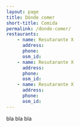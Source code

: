 ```yaml
---
layout: page
title: Dónde comer
short-title: Comida
permalink: /donde-comer/
restaurants:
    - name: Resutarante X
      address: 
      phone: 
      osm_id:
    - name: Resutarante X
      address: 
      phone: 
      osm_id:
    - name: Resutarante X
      address: 
      phone: 
      osm_id:
---
```


bla bla bla

<div id="map"></div>

<script>
/* Código para cargar el mapa a partir de los nodos de OSM*/
</script>